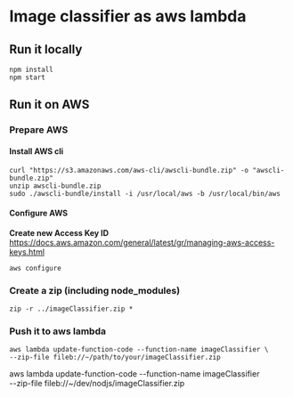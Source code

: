 # Image classifier as aws lambda

## Run it locally

````
npm install
npm start
````

## Run it on AWS

### Prepare AWS
#### Install AWS cli
````
curl "https://s3.amazonaws.com/aws-cli/awscli-bundle.zip" -o "awscli-bundle.zip"
unzip awscli-bundle.zip
sudo ./awscli-bundle/install -i /usr/local/aws -b /usr/local/bin/aws
````

#### Configure AWS 
**Create new Access Key ID**
https://docs.aws.amazon.com/general/latest/gr/managing-aws-access-keys.html

````
aws configure
````

### Create a zip (including node_modules)
````
zip -r ../imageClassifier.zip * 
````


### Push it to aws lambda
````
aws lambda update-function-code --function-name imageClassifier \
--zip-file fileb://~/path/to/your/imageClassifier.zip
````

aws lambda update-function-code --function-name imageClassifier \
--zip-file fileb://~/dev/nodjs/imageClassifier.zip
